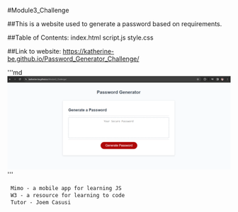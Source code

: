 #Module3_Challenge

##This is a website used to generate a password based on requirements.

##Table of Contents:
    index.html
    script.js
    style.css

##Link to website: https://katherine-be.github.io/Password_Generator_Challenge/

'''md
![Website Screenshot](./assets/images/Password_Generator_Challenge_screenshot.PNG)'''

     Mimo - a mobile app for learning JS
     W3 - a resource for learning to code
     Tutor - Joem Casusi
